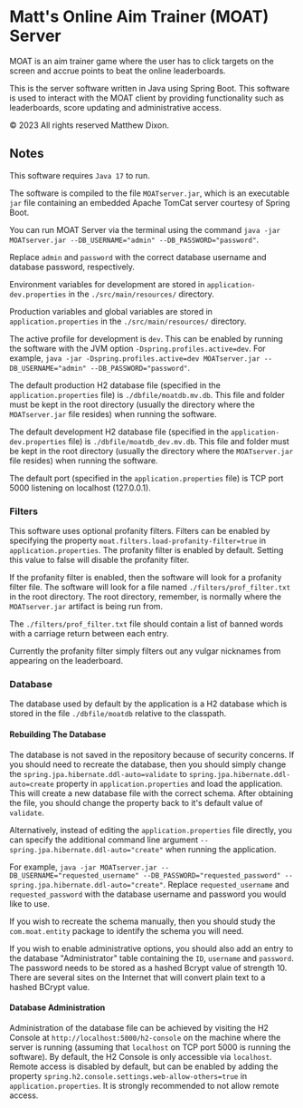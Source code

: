 # Matt's Online Aim Trainer (MOAT) Server

MOAT is an aim trainer game where the user has to click targets on the screen and accrue points to beat the online leaderboards.

This is the server software written in Java using Spring Boot.  This software is used to interact with the MOAT client by providing functionality such as leaderboards, score updating and administrative access.

© 2023 All rights reserved Matthew Dixon.

## Notes

This software requires `Java 17` to run.

The software is compiled to the file `MOATserver.jar`, which is an executable `jar` file containing an embedded Apache TomCat server courtesy of Spring Boot.

You can run MOAT Server via the terminal using the command `java -jar MOATserver.jar --DB_USERNAME="admin" --DB_PASSWORD="password"`.

Replace `admin` and `password` with the correct database username and database password, respectively.

Environment variables for development are stored in `application-dev.properties` in the `./src/main/resources/` directory.

Production variables and global variables are stored in `application.properties` in the `./src/main/resources/` directory.

The active profile for development is `dev`.  This can be enabled by running the software with the JVM option `-Dspring.profiles.active=dev`.  For example, `java -jar -Dspring.profiles.active=dev MOATserver.jar --DB_USERNAME="admin" --DB_PASSWORD="password"`.

The default production H2 database file (specified in the `application.properties` file) is `./dbfile/moatdb.mv.db`.  This file and folder must be kept in the root directory (usually the directory where the `MOATserver.jar` file resides) when running the software. 

The default development H2 database file (specified in the `application-dev.properties` file) is `./dbfile/moatdb_dev.mv.db`. This file and folder must be kept in the root directory (usually the directory where the `MOATserver.jar` file resides) when running the software. 

The default port (specified in the `application.properties` file) is TCP port 5000 listening on
 localhost (127.0.0.1).

### Filters

This software uses optional profanity filters.  Filters can be enabled by specifying the property `moat.filters.load-profanity-filter=true` in `application.properties`.  The profanity filter is enabled by default.  Setting this value to false will disable the profanity filter.

If the profanity filter is enabled, then the software will look for a profanity filter file.  The software will look for a file named `./filters/prof_filter.txt` in the root directory.  The root directory, remember, is normally where the `MOATserver.jar` artifact is being run from.

The `./filters/prof_filter.txt` file should contain a list of banned words with a carriage return between each entry.

Currently the profanity filter simply filters out any vulgar nicknames from appearing on the leaderboard.

### Database

The database used by default by the application is a H2 database which is stored in the file `./dbfile/moatdb` relative to the classpath.

#### Rebuilding The Database

The database is not saved in the repository because of security concerns.  If you should need to recreate the database, then you should simply change the `spring.jpa.hibernate.ddl-auto=validate` to `spring.jpa.hibernate.ddl-auto=create` property in `application.properties` and load the application.  This will create a new database file with the correct schema.  After obtaining the file, you should change the property back to it's default value of `validate`.

Alternatively, instead of editing the `application.properties` file directly, you can specify the additional command line argument `--spring.jpa.hibernate.ddl-auto="create"` when running the application.

For example, `java -jar MOATserver.jar --DB_USERNAME="requested_username" --DB_PASSWORD="requested_password" --spring.jpa.hibernate.ddl-auto="create"`.  Replace `requested_username` and `requested_password` with the database username and password you would like to use.

If you wish to recreate the schema manually, then you should study the `com.moat.entity` package to identify the schema you will need.

If you wish to enable administrative options, you should also add an entry to the database "Administrator" table containing the `ID`, `username` and `password`.  The password needs to be stored as a hashed Bcrypt value of strength 10.  There are several sites on the Internet that will convert plain text to a hashed BCrypt value.

#### Database Administration

Administration of the database file can be achieved by visiting the H2 Console at `http://localhost:5000/h2-console` on the machine where the server is running (assuming that `localhost` on TCP port 5000 is running the software).  By default, the H2 Console is only accessible via `localhost`.  Remote access is disabled by default, but can be enabled by adding the property `spring.h2.console.settings.web-allow-others=true` in `application.properties`.  It is strongly recommended to not allow remote access.


